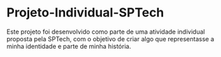 # Projeto-Individual-SPTech
Este projeto foi desenvolvido como parte de uma atividade individual proposta pela SPTech, com o objetivo de criar algo que representasse a minha identidade e parte de minha história.
